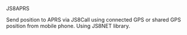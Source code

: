 JS8APRS 

Send position to APRS via JS8Call using connected GPS or shared GPS position from mobile phone.
Using JS8NET library.

